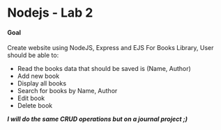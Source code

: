 # Nodejs - Lab 2

#### Goal

Create website using NodeJS, Express and EJS
For Books Library, User should be able to:

- Read the books data that should be saved is (Name, Author)
- Add new book
- Display all books
- Search for books by Name, Author
- Edit book
- Delete book

**_I will do the same CRUD operations but on a journal project ;)_**
